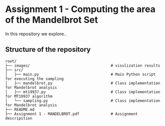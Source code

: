 # Assignment 1 - Computing the area of the Mandelbrot Set
In this repository we explore..

## Structure of the repository
```
root/
├── images/                                    # visulization results
├── src/
│   ├── main.py                                # Main Python script for executing the sampling
│   ├── mandelbrot.py                          # Class implementation for Mandelbrot analysis
│   ├── mt19937.py                             # Class implementation for MT19937 algorithm
│   └── sampling.py                            # Class implementation for Mandelbrot analysis
├── README.md
├── Assignment 1 - MANDELBROT.pdf              # Assignment descripition
```